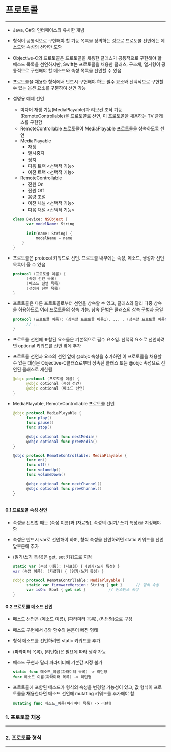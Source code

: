 # 프로토콜

---

- Java, C#의 인터페이스와 유사한 개념

- 형식이 공통적으로 구현해야 할 기능 목록을 정의하는 것으로 프로토콜 선언에는 메소드와 속성의 선언만 포함

- Objective-C의 프로토콜은 프로토콜을 채용한 클래스가 공통적으로 구현해야 할 메소드 목록을 선언하지만, Swift는 프로토콜을 채용한 클래스, 구조체, 열거형이 공통적으로 구현해야 할 메소드와 속성 목록을 선언할 수 있음

- 프로토콜을 채용한 형식에서 반드시 구현해야 하는 필수 요소와 선택적으로 구현할 수 있는 옵션 요소를 구분하여 선언 가능

- 설명용 예제 선언

  - 미디어 재생 기능(MediaPlayable)과 리모컨 조작 기능(RemoteControllable)을 프로토콜로 선언, 이 프로토콜을 채용하는 TV 클래스를 구현함
  - RemoteControllable 프로토콜이 MediaPlayable 프로토콜을 상속하도록 선언
  - MediaPlayable
    - 재생
    - 일시중지
    - 정지
    - 다음 트랙 <선택적 기능>
    - 이전 트랙 <선택적 기능>
  - RemoteControllable
    - 전원 On
    - 전원 Off
    - 음량 조절
    - 이전 채널 <선택적 기능>
    - 다음 채널 <선택적 기능>

  ```swift
  class Device: NSObject {
    	var modelName: String
    
    	init(name: String) {
        	modelName = name
      }
  }
  ```

- 프로토콜은 protocol 키워드로 선언. 프로토콜 내부에는 속성, 메소드, 생성자 선언 목록이 올 수 있음

  ```swift
  protocol (프로토콜 이름) {
    	(속성 선언 목록)
    	(메소드 선언 목록)
    	(생성자 선언 목록)
  }
  ```

- 프로토콜은 다른 프로토콜로부터 선언을 상속할 수 있고, 클래스와 달리 다중 상속을 허용하므로 여러 프로토콜의 상속 가능. 상속 문법은 클래스의 상속 문법과 공일

  ```swift
  protocol (프로토콜 이름): (상속할 프로토콜 이름1), ... , (상속할 프로토콜 이름N) {
    	// ...
  }
  ```

- 프로토콜 선언에 표함된 요소들은 기본적으로 필수 요소임. 선택적 요소로 선언하려면 optional 키워드를 선언 앞에 추가

- 프로토콜 선언과 요소의 선언 앞에 @objc 속성을 추가하면 이 프로토콜을 채용할 수 있는 대상은 Objective-C클래스로부터 상속된 클래스 또는 @objc 속성으로 선언된 클래스로 제한됨

  ```swift
  @objc protocol (프로토콜 이름) {
    	@objc optional (속성 선언)
    	@objc optional (메소드 선언)
  }
  ```

- MediaPlayable, RemoteControllable 프로토콜 선언

  ```swift
  @objc protocol MediaPlayable {
    	func play()
    	func pause()
    	func stop()
    	
    	@objc optional func nextMedia()
    	@objc optional func prevMedia()
  }
  
  @objc protocol RemoteControllable: MediaPlayable {
    	func on()
    	func off()
    	func volumeUp()
    	func volumeDown()
    
    	@objc optional func nextChannel()
    	@objc optional func prevChannel()
  }



#### 0.1 프로토콜 속성 선언

- 속성을 선언할 때는 (속성 이름)과 (자료형), 속성의 (읽기/ 쓰기 특성)을 지정해야 함

- 속성은 반드시 var로 선언해야 하며, 형식 속성을 선언하려면 static 키워드를 선언 앞부분에 추가

- (읽기/쓰기 특성)은 get, set 키워드로 지정

  ```swift
  static var (속성 이름): (자료형) { (읽기/쓰기 특성) }
  var (속성 이름): (자료형) { (읽기/쓰기 특성) }
  ```

  ```swift
  @objc protocol RemoteContrllable: MediaPlayable {
    	static var firmwareVersion: String { get }		// 형식 속성
    	var isOn: Bool { get set }			// 인스턴스 속성
  }
  ```



#### 0.2 프로토콜 메소드 선언

- 메소드 선언은 (메소드 이름), (파라미터 목록), (리턴형)으로 구성

- 메소드 구현에서 {}와 함수의 본문이 빠진 형태

- 형식 메소드를 선언하려면 static 키워드를 추가

- (파라미터 목록), (리턴형)은 필요에 따라 생략 가능

- 메소드 구현과 달리 파라미터에 기본값 지정 불가

  ```swift
  static func 메소드_이름(파라미터 목록) -> 리턴형
  func 메소드_이름(파라미터 목록) -> 리턴형
  ```

- 프로토콜에 포함된 메소드가 형식의 속성을 변경할 가능성이 있고, 값 형식이 프로토콜을 채용한다면 메소드 선언에 mutating 키워드를 추가해야 함

  ```swift
  mutating func 메소드_이름(파라미터 목록) -> 리턴형
  ```

  





### 1. 프로토콜 채용

---



### 2. 프로토콜 형식

---





